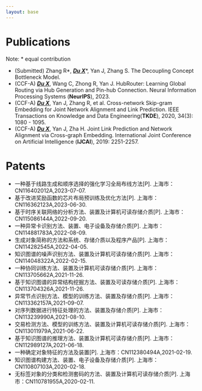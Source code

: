 ```yaml
---
layout: base 
---
```


# Publications
Note: * equal contribution
+ (Submitted) Zhang R\*, **_<u>Du X</u>_**\*, Yan J, Zhang S. 
The Decoupling Concept Bottleneck Model.
+ (CCF-A) **_<u>Du X</u>_**, Wang C, Zhong R, Yan J.
HubRouter: Learning Global Routing via Hub Generation and Pin-hub Connection.
Neural Information Processing Systems (**NeurIPS**), 2023.
+ (CCF-A) **_<u>Du X</u>_**, Yan J, Zhang R, et al.
Cross-network Skip-gram Embedding for Joint Network Alignment and Link Prediction.
IEEE Transactions on Knowledge and Data Engineering(**TKDE**), 2020, 34(3): 1080 - 1095.
+ (CCF-A) **_<u>Du X</u>_**, Yan J, Zha H. 
Joint Link Prediction and Network Alignment via Cross-graph Embedding.
International Joint Conference on Artificial Intelligence (**IJCAI**), 2019: 2251-2257.

# Patents
+ 一种基于线路生成和顺序选择的强化学习全局布线方法[P]. 上海市：CN116402012A,2023-07-07.
+ 基于改进奖励函数的芯片布局预训练及优化方法[P]. 上海市：CN116362123A,2023-06-30.
+ 基于时序关联网络的分析方法、装置及计算机可读存储介质[P]. 上海市：CN115086144A,2022-09-20.
+ 一种异常卡识别方法、装置、电子设备及存储介质[P]. 上海市：CN114881783A,2022-08-09.
+ 生成对象简称的方法和系统、存储介质以及程序产品[P]. 上海市：CN114282545A,2022-04-05.
+ 知识图谱的噪声识别方法、装置及计算机可读存储介质[P]. 上海市：CN114048322A,2022-02-15.
+ 一种协同训练方法、装置及计算机可读存储介质[P]. 上海市：CN113705662A,2021-11-26.
+ 基于知识图谱的异常结构挖掘方法、装置及可读存储介质[P]. 上海市：CN113704326A,2021-11-26.
+ 异常节点识别方法、模型的训练方法、装置及存储介质[P]. 上海市：CN113362157A,2021-09-07.
+ 对序列数据进行特征处理的方法、装置及存储介质[P]. 上海市：CN113239990A,2021-08-10.
+ 交易检测方法、模型的训练方法、装置及计算机可读存储介质[P]. 上海市：CN113011979A,2021-06-22.
+ 基于知识图谱的推理方法、装置及计算机可读存储介质[P]. 上海市：CN112989127A,2021-06-18.
+ 一种确定对象特征的方法及装置[P]. 上海市：CN112380494A,2021-02-19.
+ 知识图谱构建方法、装置、电子设备及存储介质[P]. 上海市：CN110807103A,2020-02-18.
+ 无标签对象的分类和检测套码的方法、装置及计算机可读存储介质[P]. 上海市：CN110781955A,2020-02-11.
